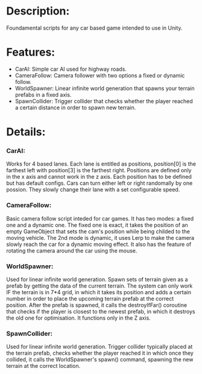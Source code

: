 # Description:
Foundamental scripts for any car based game intended to use in Unity.

# Features:
- CarAI: Simple car AI used for highway roads.
- CameraFollow: Camera follower with two options a fixed or dynamic follow.
- WorldSpawner: Linear infinite world generation that spawns your terrain prefabs in a fixed axis.
- SpawnCollider: Trigger collider that checks whether the player reached a certain distance in order to spawn new terrain.

# Details:
### CarAI:
Works for 4 based lanes. Each lane is entitled as positions, position[0] is the farthest left with position[3] is the farthest right. Positions are defined only in the x axis and cannot work in the z axis. Each position has to be defined but has default configs. Cars can turn either left or right randomally by one possion. They slowly change their lane with a set configurable speed.

### CameraFollow:
Basic camera follow script inteded for car games. It has two modes: a fixed one and a dynamic one. The fixed one is exact, it takes the position of an empty GameObject that sets the cam's position while being childed to the moving vehicle. The 2nd mode is dynamic, it uses Lerp to make the camera slowly reach the car for a dynamic moving effect. It also has the feature of rotating the camera around the car using the mouse. 

### WorldSpawner:
Used for linear infinite world generation. Spawn sets of terrain given as a prefab by getting the data of the current terrain. The system can only work IF the terrain is in 7*4 grid, in which it takes its position and adds a certain number in order to place the upcoming terrain prefab at the correct position. After the prefab is spawned, it calls the destroyIfFar() coroutine that checks if the player is closest to the newest prefab, in which it destroys the old one for optimisation. It functions only in the Z axis.

### SpawnCollider:
Used for linear infinite world generation. Trigger collider typically placed at the terrain prefab, checks whether the player reached it in which once they collided, it calls the WorldSpawner's spawn() command, spawning the new terrain at the correct location. 
